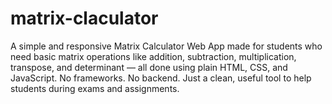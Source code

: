 # matrix-claculator
A simple and responsive Matrix Calculator Web App made for students who need basic matrix operations like addition, subtraction, multiplication, transpose, and determinant — all done using plain HTML, CSS, and JavaScript. No frameworks. No backend. Just a clean, useful tool to help students during exams and assignments.
